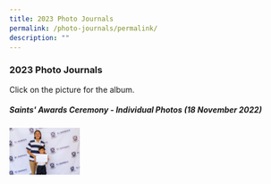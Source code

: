 ```yaml
---
title: 2023 Photo Journals
permalink: /photo-journals/permalink/
description: ""
---
```

### 2023 Photo Journals

Click on the picture for the album.



##### Saints' Awards Ceremony - Individual Photos (18 November 2022)

<p><a href="https://photos.app.goo.gl/Rw8UH8kbViqveSUE8"><img style="width:25%" src="/images/Photo%20Journal%202022/SAD%20winners.jpg"></a></p>
